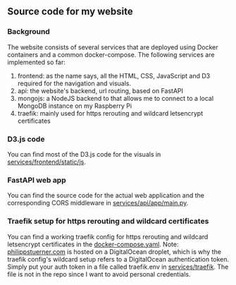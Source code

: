 ## Source code for my website

### Background
The website consists of several services that are deployed using Docker containers and a common docker-compose. The following services are implemented so far:
1. frontend: as the name says, all the HTML, CSS, JavaScript and D3 required for the navigation and visuals.
2. api: the website's backend, url routing, based on FastAPI
3. mongojs: a NodeJS backend to that allows me to connect to a local MongoDB instance on my Raspberry Pi
4. traefik: mainly used for https rerouting and wildcard letsencrypt certificates

### D3.js code
You can find most of the D3.js code for the visuals in [services/frontend/static/js](https://github.com/pstuerner/philippstuerner/tree/master/services/frontend/static/js).

### FastAPI web app
You can find the source code for the actual web application and the corresponding CORS middleware in [services/api/app/main.py](https://github.com/pstuerner/philippstuerner/blob/master/services/api/app/main.py).

### Traefik setup for https rerouting and wildcard certificates
You can find a working traefik config for https rerouting and wildcard letsencrypt certificates in the [docker-compose.yaml](https://github.com/pstuerner/philippstuerner/blob/master/docker-compose.yaml). Note: [philippstuerner.com](https://philippstuerner.com) is hosted on a DigitalOcean droplet, which is why the traefik config's wildcard setup refers to a DigitalOcean authentication token. Simply put your auth token in a file called traefik.env in [services/traefik](https://github.com/pstuerner/philippstuerner/tree/master/services/traefik). The file is not in the repo since I want to avoid personal credentials.
